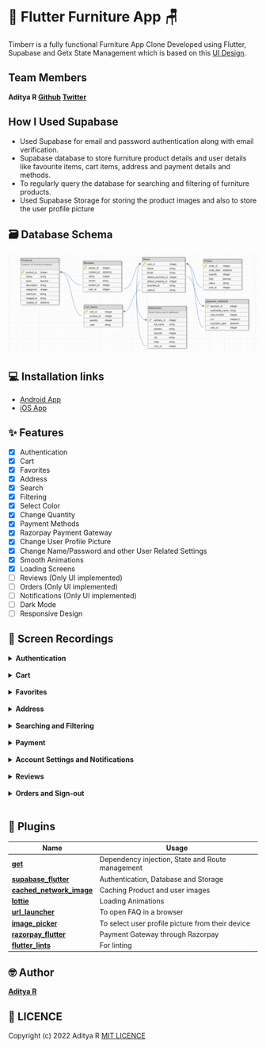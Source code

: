 #  🛌 Flutter Furniture App 🪑

Timberr is a fully functional Furniture App Clone Developed using Flutter, Supabase and Getx State Management which is based on this [UI Design](https://www.figma.com/file/dTdGEtZoQd2uRZc8qS5xjr/Timberr?node-id=0%3A1).

## Team Members 
**Aditya R [Github](https://github.com/adityar224) [Twitter](https://twitter.com/Adityabolt22)**

## How I Used Supabase
- Used Supabase for email and password authentication along with email verification. 
- Supabase database to store furniture product details and user details like favourite items, cart items, address and payment details and methods.
- To regularly query the database for searching and filtering of furniture products.
- Used Supabase Storage for storing the product images and also to store the user profile picture

## 🗃️ Database Schema

<img src="images/database.png">

## 💻 Installation links

- [Android App](https://github.com/adityar224/FlutterFurnitureApp/releases/download/1.0.0/timberr-1.0.0.apk)
- [iOS App](https://github.com/adityar224/FlutterFurnitureApp/releases/download/1.0.0/timberr-1.0.0.ipa)

## ✨ Features

- [x] Authentication
- [x] Cart
- [x] Favorites
- [x] Address
- [x] Search
- [x] Filtering
- [x] Select Color
- [x] Change Quantity
- [x] Payment Methods
- [x] Razorpay Payment Gateway
- [x] Change User Profile Picture
- [x] Change Name/Password and other User Related Settings
- [x] Smooth Animations
- [x] Loading Screens
- [ ] Reviews (Only UI implemented)
- [ ] Orders (Only UI implemented)
- [ ] Notifications (Only UI implemented)
- [ ] Dark Mode
- [ ] Responsive Design

## 📸 Screen Recordings

<details>
<summary><b>Authentication</b></summary>
<img alt="Register" loading="lazy" src="https://thumbs.gfycat.com/ThriftyFemaleCutworm-size_restricted.gif" height="587px" width="256px"/>
&nbsp;&nbsp;&nbsp;&nbsp;&nbsp;&nbsp;
<img alt="Login" loading="lazy" src="https://thumbs.gfycat.com/WhoppingBarrenDugong-size_restricted.gif" height="587px" width="256px"/>
</details><br>

<details>
<summary><b>Cart</b></summary>
<img alt="Cart" loading="lazy" src="https://thumbs.gfycat.com/UnselfishThisIrishwolfhound-size_restricted.gif" height="587px" width="256px"/>
&nbsp;&nbsp;&nbsp;&nbsp;&nbsp;&nbsp;
<img alt="Cart Updation" loading="lazy" src="https://thumbs.gfycat.com/KlutzyCloudyAchillestang-size_restricted.gif" height="587px" width="256px"/>
</details><br>

<details>
<summary><b>Favorites</b></summary>
<img alt="Favorites" loading="lazy" src="https://thumbs.gfycat.com/ParallelDefensiveAnhinga-size_restricted.gif" height="587px" width="256px"/>
&nbsp;&nbsp;&nbsp;&nbsp;&nbsp;&nbsp;
<img alt="Favorites Search" loading="lazy" src="https://thumbs.gfycat.com/CrispSmugAllensbigearedbat-size_restricted.gif" height="587px" width="256px"/>
</details><br>

<details>
<summary><b>Address</b></summary>
<img alt="Address" loading="lazy" src="https://thumbs.gfycat.com/UntimelyVariableGermanwirehairedpointer-size_restricted.gif" height="587px" width="256px"/>
&nbsp;&nbsp;&nbsp;&nbsp;&nbsp;&nbsp;
<img alt="Change Address" loading="lazy" src="https://thumbs.gfycat.com/EmbarrassedRegularGallinule-size_restricted.gif" height="587px" width="256px"/>
</details><br>

<details>
<summary><b>Searching and Filtering</b></summary>
<img alt="Product Search" loading="lazy" src="https://thumbs.gfycat.com/TintedForthrightBagworm-size_restricted.gif" height="587px" width="256px"/>&nbsp;&nbsp;&nbsp;&nbsp;&nbsp;&nbsp;
<img alt="Filter" loading="lazy" src="https://thumbs.gfycat.com/EuphoricSickFireant-size_restricted.gif" height="587px" width="256px"/>
</details><br>

<details>
<summary><b>Payment</b></summary>
<img alt="Payment Method" loading="lazy" src="https://thumbs.gfycat.com/TautInsignificantGartersnake-size_restricted.gif" height="587px" width="256px"/>&nbsp;&nbsp;&nbsp;&nbsp;&nbsp;&nbsp;
<img alt="Payment" loading="lazy" src="https://thumbs.gfycat.com/DisastrousIndelibleAsiantrumpetfish-size_restricted.gif" height="587px" width="256px"/>
</details><br>

<details>
<summary><b>Account Settings and Notifications</b></summary>
<img alt="Change Account" loading="lazy" src="https://thumbs.gfycat.com/DemandingHarmoniousAfricanbushviper-size_restricted.gif" height="587px" width="256px"/>&nbsp;&nbsp;&nbsp;&nbsp;&nbsp;&nbsp;
<img alt="Notifications" loading="lazy" src="https://thumbs.gfycat.com/SmoggyWelldocumentedBull-size_restricted.gif" height="587px" width="256px"/>
</details><br>

<details>
<summary><b>Reviews</b></summary>
<img alt="My Reviews" loading="lazy" src="https://thumbs.gfycat.com/FirstDistantEft-size_restricted.gif" height="587px" width="256px"/>&nbsp;&nbsp;&nbsp;&nbsp;&nbsp;&nbsp;
<img alt="Product Reviews" loading="lazy" src="https://thumbs.gfycat.com/OrneryFloweryIndianspinyloach-size_restricted.gif" height="587px" width="256px"/>
</details><br>

<details>
<summary><b>Orders and Sign-out</b></summary>
<img alt="Orders" loading="lazy" src="https://thumbs.gfycat.com/VelvetyBoldElephantseal-size_restricted.gif" height="587px" width="256px"/>&nbsp;&nbsp;&nbsp;&nbsp;&nbsp;&nbsp;
<img alt="Sign out" loading="lazy" src="https://thumbs.gfycat.com/ImpeccableDifficultArcticwolf-size_restricted.gif" height="587px" width="256px"/>
</details><br>

## 🔌 Plugins

|Name|Usage|
|-|-|
|[**get**](https://pub.dev/packages/get)|Dependency injection, State and Route management|
|[**supabase_flutter**](https://pub.dev/packages/supabase_flutter)|Authentication, Database and Storage|
|[**cached_network_image**](https://pub.dev/packages/cached_network_image)|Caching Product and user images|
|[**lottie**](https://pub.dev/packages/lottie)|Loading Animations|
|[**url_launcher**](https://pub.dev/packages/url_launcher)|To open FAQ in a browser|
|[**image_picker**](https://pub.dev/packages/image_picker)|To select user profile picture from their device|
|[**razorpay_flutter**](https://pub.dev/packages/razorpay_flutter)|Payment Gateway through Razorpay|
|[**flutter_lints**](https://pub.dev/packages/flutter_lints)|For linting|

## 🤓 Author

**[Aditya R](https://github.com/adityar224)**

## 🔖 LICENCE
Copyright (c) 2022 Aditya R
[MIT LICENCE](https://github.com/adityar224/FlutterFurnitureApp/blob/master/LICENSE)